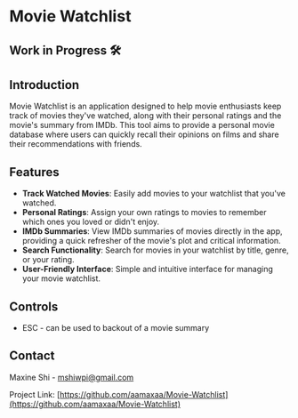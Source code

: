 # Movie Watchlist
## Work in Progress 🛠️
## Introduction
Movie Watchlist is an application designed to help movie enthusiasts keep track of movies they've watched, along with their personal ratings and the movie's summary from IMDb. This tool aims to provide a personal movie database where users can quickly recall their opinions on films and share their recommendations with friends.

## Features
- **Track Watched Movies**: Easily add movies to your watchlist that you've watched.
- **Personal Ratings**: Assign your own ratings to movies to remember which ones you loved or didn't enjoy.
- **IMDb Summaries**: View IMDb summaries of movies directly in the app, providing a quick refresher of the movie's plot and critical information.
- **Search Functionality**: Search for movies in your watchlist by title, genre, or your rating.
- **User-Friendly Interface**: Simple and intuitive interface for managing your movie watchlist.

## Controls
- ESC - can be used to backout of a movie summary

## Contact
Maxine Shi - [mshiwpi@gmail.com](mailto:mshiwpi@gmail.com)

Project Link: [https://github.com/aamaxaa/Movie-Watchlist](https://github.com/aamaxaa/Movie-Watchlist)

